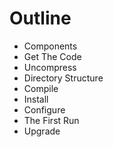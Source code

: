 # Outline

* Components
* Get The Code
* Uncompress
* Directory Structure
* Compile
* Install
* Configure
* The First Run
* Upgrade

